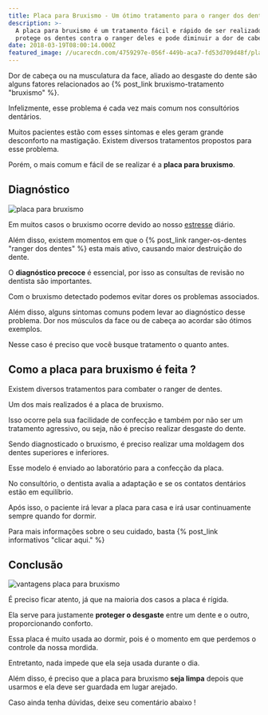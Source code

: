 ```yaml
---
title: Placa para Bruxismo - Um ótimo tratamento para o ranger dos dentes
description: >-
  A placa para bruxismo é um tratamento fácil e rápido de ser realizado. Ela
  protege os dentes contra o ranger deles e pode diminuir a dor de cabeça.
date: 2018-03-19T08:00:14.000Z
featured_image: //ucarecdn.com/4759297e-056f-449b-aca7-fd53d709d48f/placa-de-bruxismo.jpg
---
```


Dor de cabeça ou na musculatura da face, aliado ao desgaste do dente são alguns fatores relacionados ao {% post_link bruxismo-tratamento "bruxismo" %}. 

Infelizmente, esse problema é cada vez mais comum nos consultórios dentários. 

Muitos pacientes estão com esses sintomas e eles geram grande desconforto na mastigação. Existem diversos tratamentos propostos para esse problema. 

Porém, o mais comum e fácil de se realizar é a **placa para bruxismo**.

**Diagnóstico** 
----------------

![placa para bruxismo](//ucarecdn.com/3ab180cd-3558-409b-b6f3-979e2266abf1/placa-de-bruximo-diagnótico.jpg) 

Em muitos casos o bruxismo ocorre devido ao nosso [estresse](https://pt.wikipedia.org/wiki/Estresse) diário. 

Além disso, existem momentos em que o {% post_link ranger-os-dentes "ranger dos dentes" %} esta mais ativo, causando maior destruição do dente. 

O **diagnóstico precoce** é essencial, por isso as consultas de revisão no dentista são importantes. 

Com o bruxismo detectado podemos evitar dores os problemas associados. 

Além disso, alguns sintomas comuns podem levar ao diagnóstico desse problema. Dor nos músculos da face ou de cabeça ao acordar são ótimos exemplos. 

Nesse caso é preciso que você busque tratamento o quanto antes.  

**Como a placa para bruxismo é feita ?**
----------------------------------------

Existem diversos tratamentos para combater o ranger de dentes. 

Um dos mais realizados é a placa de bruxismo. 

Isso ocorre pela sua facilidade de confecção e também por não ser um tratamento agressivo, ou seja, não é preciso realizar desgaste do dente. 

Sendo diagnosticado o bruxismo, é preciso realizar uma moldagem dos dentes superiores e inferiores. 

Esse modelo é enviado ao laboratório para a confecção da placa. 

No consultório, o dentista avalia a adaptação e se os contatos dentários estão em equilíbrio. 

Após isso, o paciente irá levar a placa para casa e irá usar continuamente sempre quando for dormir. 

Para mais informações sobre o seu cuidado, basta {% post_link informativos "clicar aqui." %}

**Conclusão**
-------------

![vantagens placa para bruxismo](//ucarecdn.com/c204dd45-fc82-4ac1-affd-bd6afe1b4e46/fique-atento-na-placa-de-bruxismo.jpg) 

É preciso ficar atento, já que na maioria dos casos a placa é rígida. 

Ela serve para justamente **proteger o desgaste** entre um dente e o outro, proporcionando conforto. 

Essa placa é muito usada ao dormir, pois é o momento em que perdemos o controle da nossa mordida. 

Entretanto, nada impede que ela seja usada durante o dia. 

Além disso, é preciso que a placa para bruxismo **seja limpa** depois que usarmos e ela deve ser guardada em lugar arejado. 

Caso ainda tenha dúvidas, deixe seu comentário abaixo !
